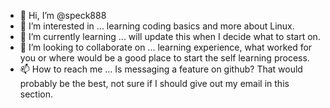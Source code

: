 - 👋 Hi, I’m @speck888
- 👀 I’m interested in ... learning coding basics and more about Linux.
- 🌱 I’m currently learning ... will update this when I decide what to start on.
- 💞️ I’m looking to collaborate on ... learning experience, what worked for you or where would be a good place to start the self learning process.
- 📫 How to reach me ... Is messaging a feature on github? That would probably be the best, not sure if I should give out my email in this section.

<!---
speck888/speck888 is a ✨ special ✨ repository because its `README.md` (this file) appears on your GitHub profile.
You can click the Preview link to take a look at your changes.
--->
